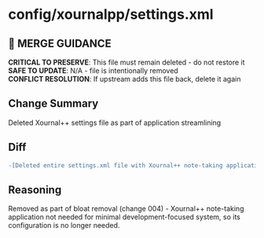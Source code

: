 # config/xournalpp/settings.xml

## 🚨 MERGE GUIDANCE
**CRITICAL TO PRESERVE**: This file must remain deleted - do not restore it  
**SAFE TO UPDATE**: N/A - file is intentionally removed  
**CONFLICT RESOLUTION**: If upstream adds this file back, delete it again

## Change Summary
Deleted Xournal++ settings file as part of application streamlining

## Diff
```diff
-[Deleted entire settings.xml file with Xournal++ note-taking application configuration]
```

## Reasoning
Removed as part of bloat removal (change 004) - Xournal++ note-taking application not needed for minimal development-focused system, so its configuration is no longer needed.